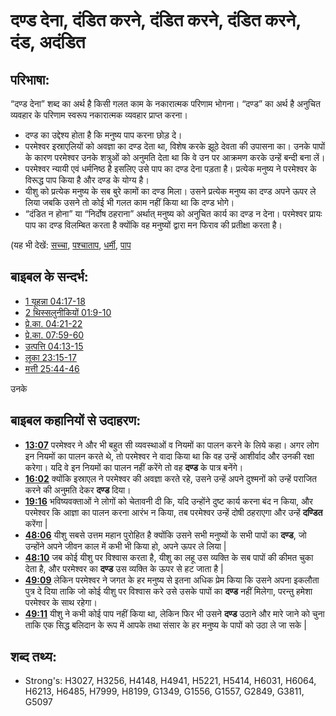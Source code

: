 # दण्ड देना, दंडित करने, दंडित करने, दंडित करने, दंड, अदंडित #

## परिभाषा: ##

“दण्ड देना” शब्द का अर्थ है किसी गलत काम के नकारात्मक परिणाम भोगना। “दण्ड” का अर्थ है अनुचित व्यवहार के परिणाम स्वरूप नकारात्मक व्यवहार प्राप्त करना।

* दण्ड का उद्देश्य होता है कि मनुष्य पाप करना छोड़ दे।
* परमेश्वर इस्राएलियों को अवज्ञा का दण्ड देता था, विशेष करके झूठे देवता की उपासना का। उनके पापों के कारण परमेश्वर उनके शत्रुओं को अनुमति देता था कि वे उन पर आक्रमण करके उन्हें बन्दी बना लें।
* परमेश्वर न्यायी एवं धर्मनिष्ठ है इसलिए उसे पाप का दण्ड देना पड़ता है। प्रत्येक मनुष्य ने परमेश्वर के विरूद्ध पाप किया है और दण्ड के योग्य है।
* यीशु को प्रत्येक मनुष्य के सब बुरे कामों का दण्ड मिला। उसने प्रत्येक मनुष्य का दण्ड अपने ऊपर ले लिया जबकि उसने तो कोई भी गलत काम नहीं किया था कि दण्ड भोगे।
* “दंडित न होना” या “निर्दोष ठहराना” अर्थात् मनुष्य को अनुचित कार्य का दण्ड न देना। परमेश्वर प्रायः पाप का दण्ड विलम्बित करता है क्योंकि वह मनुष्यों द्वारा मन फिराव की प्रतीक्षा करता है।

(यह भी देखें: [सच्चा](../kt/justice.md), [पश्चाताप](../kt/repent.md), [धर्मी](../kt/righteous.md), [पाप](../kt/sin.md)

## बाइबल के सन्दर्भ: ##

* [1 यूहन्ना 04:17-18](rc://hi/tn/help/1jn/04/17)
* [2 थिस्सलुनीकियों 01:9-10](rc://hi/tn/help/2th/01/09)
* [प्रे.का. 04:21-22](rc://hi/tn/help/act/04/21)
* [प्रे.का. 07:59-60](rc://hi/tn/help/act/07/59)
* [उत्पत्ति 04:13-15](rc://hi/tn/help/gen/04/13)
* [लूका 23:15-17](rc://hi/tn/help/luk/23/15)
* [मत्ती 25:44-46](rc://hi/tn/help/mat/25/44)

उनके

## बाइबल कहानियों से उदाहरण: ##

* __[13:07](rc://hi/tn/help/obs/13/07)__ परमेश्वर ने और भी बहुत सी व्यवस्थाओं व नियमों का पालन करने के लिये कहा। अगर लोग इन नियमों का पालन करते थे, तो परमेश्वर ने वादा किया था कि वह उन्हें आशीर्वाद और उनकी रक्षा करेगा। यदि वे इन नियमों का पालन नहीं करेंगे तो वह __दण्ड__ के पात्र बनेंगे। 
* __[16:02](rc://hi/tn/help/obs/16/02)__ क्योंकि इस्राएल ने परमेश्वर की अवज्ञा करते रहे, उसने उन्हें अपने दुश्मनों को उन्हें पराजित करने की अनुमति देकर __दण्ड__ दिया। 
* __[19:16](rc://hi/tn/help/obs/19/16)__ भविष्यवक्ताओं ने लोगों को चेतावनी दी कि, यदि उन्होंने दुष्ट कार्य करना बंद न किया, और परमेश्वर कि आज्ञा का पालन करना आरंभ न किया, तब परमेश्वर उन्हें दोषी ठहराएगा और उन्हें __दण्डित__ करेंगा | 
* __[48:06](rc://hi/tn/help/obs/48/06)__ यीशु सबसे उत्तम महान पुरोहित है क्योंकि उसने सभी मनुष्यों के सभी पापों का __दण्ड__, जो उन्होंने अपने जीवन काल में कभी भी किया हो, अपने ऊपर ले लिया |
* __[48:10](rc://hi/tn/help/obs/48/10)__ जब कोई यीशु पर विश्वास करता है, यीशु का लहू उस व्यक्ति के सब पापों की कीमत चुका देता है, और परमेश्वर का __दण्ड__ उस व्यक्ति के ऊपर से हट जाता है |
* __[49:09](rc://hi/tn/help/obs/49/09)__ लेकिन परमेश्वर ने जगत के हर मनुष्य से इतना अधिक प्रेम किया कि उसने अपना इकलौता पुत्र दे दिया ताकि जो कोई यीशु पर विश्वास करे उसे उसके पापों का __दण्ड__ नहीं मिलेगा, परन्तु हमेशा परमेश्वर के साथ रहेगा।
* __[49:11](rc://hi/tn/help/obs/49/11)__ यीशु ने कभी कोई पाप नहीं किया था, लेकिन फिर भी उसने __दण्ड__ उठाने और मारे जाने को चुना ताकि एक सिद्ध बलिदान के रूप में आपके तथा संसार के हर मनुष्य के पापों को उठा ले जा सके |

## शब्द तथ्य: ##

* Strong's: H3027, H3256, H4148, H4941, H5221, H5414, H6031, H6064, H6213, H6485, H7999, H8199, G1349, G1556, G1557, G2849, G3811, G5097
